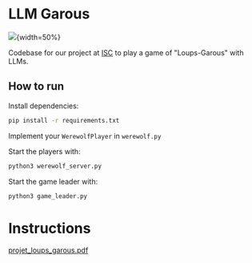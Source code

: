 # LLM Garous

![](https://upload.wikimedia.org/wikipedia/fr/thumb/2/2c/Loups-garous_de_Thiercelieux.png/500px-Loups-garous_de_Thiercelieux.png){width=50%}

Codebase for our project at [ISC](https://isc.hevs.ch/) to play a game of "Loups-Garous" with LLMs.

## How to run

Install dependencies:
```bash
pip install -r requirements.txt
```

Implement your `WerewolfPlayer` in `werewolf.py`

Start the players with:
```bash
python3 werewolf_server.py
```

Start the game leader with:
```bash
python3 game_leader.py
```

# Instructions

[projet_loups_garous.pdf](projet_loups_garous.pdf)




